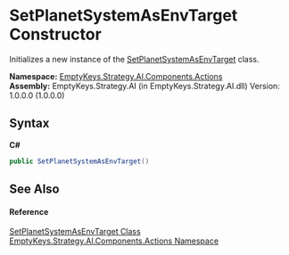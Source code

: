 # SetPlanetSystemAsEnvTarget Constructor 
 

Initializes a new instance of the <a href="T_EmptyKeys_Strategy_AI_Components_Actions_SetPlanetSystemAsEnvTarget">SetPlanetSystemAsEnvTarget</a> class.

**Namespace:**&nbsp;<a href="N_EmptyKeys_Strategy_AI_Components_Actions">EmptyKeys.Strategy.AI.Components.Actions</a><br />**Assembly:**&nbsp;EmptyKeys.Strategy.AI (in EmptyKeys.Strategy.AI.dll) Version: 1.0.0.0 (1.0.0.0)

## Syntax

**C#**<br />
``` C#
public SetPlanetSystemAsEnvTarget()
```


## See Also


#### Reference
<a href="T_EmptyKeys_Strategy_AI_Components_Actions_SetPlanetSystemAsEnvTarget">SetPlanetSystemAsEnvTarget Class</a><br /><a href="N_EmptyKeys_Strategy_AI_Components_Actions">EmptyKeys.Strategy.AI.Components.Actions Namespace</a><br />